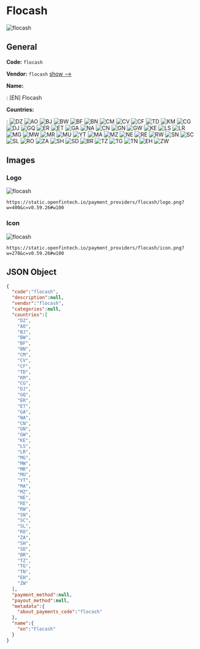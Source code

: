 
# Flocash 
![flocash](https://static.openfintech.io/payment_providers/flocash/logo.png?w=400&c=v0.59.26#w100)  

## General 
 
**Code:** `flocash` 
 
**Vendor:** `flocash` [show -->](/vendors/flocash/) 
 
**Name:** 
 
:	[EN] Flocash 
 
 
**Countries:** 
 
:	![DZ](https://cdnjs.cloudflare.com/ajax/libs/flag-icon-css/3.3.0/flags/4x3/dz.svg#w24) 	![AO](https://cdnjs.cloudflare.com/ajax/libs/flag-icon-css/3.3.0/flags/4x3/ao.svg#w24) 	![BJ](https://cdnjs.cloudflare.com/ajax/libs/flag-icon-css/3.3.0/flags/4x3/bj.svg#w24) 	![BW](https://cdnjs.cloudflare.com/ajax/libs/flag-icon-css/3.3.0/flags/4x3/bw.svg#w24) 	![BF](https://cdnjs.cloudflare.com/ajax/libs/flag-icon-css/3.3.0/flags/4x3/bf.svg#w24) 	![BN](https://cdnjs.cloudflare.com/ajax/libs/flag-icon-css/3.3.0/flags/4x3/bn.svg#w24) 	![CM](https://cdnjs.cloudflare.com/ajax/libs/flag-icon-css/3.3.0/flags/4x3/cm.svg#w24) 	![CV](https://cdnjs.cloudflare.com/ajax/libs/flag-icon-css/3.3.0/flags/4x3/cv.svg#w24) 	![CF](https://cdnjs.cloudflare.com/ajax/libs/flag-icon-css/3.3.0/flags/4x3/cf.svg#w24) 	![TD](https://cdnjs.cloudflare.com/ajax/libs/flag-icon-css/3.3.0/flags/4x3/td.svg#w24) 	![KM](https://cdnjs.cloudflare.com/ajax/libs/flag-icon-css/3.3.0/flags/4x3/km.svg#w24) 	![CG](https://cdnjs.cloudflare.com/ajax/libs/flag-icon-css/3.3.0/flags/4x3/cg.svg#w24) 	![DJ](https://cdnjs.cloudflare.com/ajax/libs/flag-icon-css/3.3.0/flags/4x3/dj.svg#w24) 	![GQ](https://cdnjs.cloudflare.com/ajax/libs/flag-icon-css/3.3.0/flags/4x3/gq.svg#w24) 	![ER](https://cdnjs.cloudflare.com/ajax/libs/flag-icon-css/3.3.0/flags/4x3/er.svg#w24) 	![ET](https://cdnjs.cloudflare.com/ajax/libs/flag-icon-css/3.3.0/flags/4x3/et.svg#w24) 	![GA](https://cdnjs.cloudflare.com/ajax/libs/flag-icon-css/3.3.0/flags/4x3/ga.svg#w24) 	![NA](https://cdnjs.cloudflare.com/ajax/libs/flag-icon-css/3.3.0/flags/4x3/na.svg#w24) 	![CN](https://cdnjs.cloudflare.com/ajax/libs/flag-icon-css/3.3.0/flags/4x3/cn.svg#w24) 	![GN](https://cdnjs.cloudflare.com/ajax/libs/flag-icon-css/3.3.0/flags/4x3/gn.svg#w24) 	![GW](https://cdnjs.cloudflare.com/ajax/libs/flag-icon-css/3.3.0/flags/4x3/gw.svg#w24) 	![KE](https://cdnjs.cloudflare.com/ajax/libs/flag-icon-css/3.3.0/flags/4x3/ke.svg#w24) 	![LS](https://cdnjs.cloudflare.com/ajax/libs/flag-icon-css/3.3.0/flags/4x3/ls.svg#w24) 	![LR](https://cdnjs.cloudflare.com/ajax/libs/flag-icon-css/3.3.0/flags/4x3/lr.svg#w24) 	![MG](https://cdnjs.cloudflare.com/ajax/libs/flag-icon-css/3.3.0/flags/4x3/mg.svg#w24) 	![MW](https://cdnjs.cloudflare.com/ajax/libs/flag-icon-css/3.3.0/flags/4x3/mw.svg#w24) 	![MR](https://cdnjs.cloudflare.com/ajax/libs/flag-icon-css/3.3.0/flags/4x3/mr.svg#w24) 	![MU](https://cdnjs.cloudflare.com/ajax/libs/flag-icon-css/3.3.0/flags/4x3/mu.svg#w24) 	![YT](https://cdnjs.cloudflare.com/ajax/libs/flag-icon-css/3.3.0/flags/4x3/yt.svg#w24) 	![MA](https://cdnjs.cloudflare.com/ajax/libs/flag-icon-css/3.3.0/flags/4x3/ma.svg#w24) 	![MZ](https://cdnjs.cloudflare.com/ajax/libs/flag-icon-css/3.3.0/flags/4x3/mz.svg#w24) 	![NE](https://cdnjs.cloudflare.com/ajax/libs/flag-icon-css/3.3.0/flags/4x3/ne.svg#w24) 	![RE](https://cdnjs.cloudflare.com/ajax/libs/flag-icon-css/3.3.0/flags/4x3/re.svg#w24) 	![RW](https://cdnjs.cloudflare.com/ajax/libs/flag-icon-css/3.3.0/flags/4x3/rw.svg#w24) 	![SN](https://cdnjs.cloudflare.com/ajax/libs/flag-icon-css/3.3.0/flags/4x3/sn.svg#w24) 	![SC](https://cdnjs.cloudflare.com/ajax/libs/flag-icon-css/3.3.0/flags/4x3/sc.svg#w24) 	![SL](https://cdnjs.cloudflare.com/ajax/libs/flag-icon-css/3.3.0/flags/4x3/sl.svg#w24) 	![RO](https://cdnjs.cloudflare.com/ajax/libs/flag-icon-css/3.3.0/flags/4x3/ro.svg#w24) 	![ZA](https://cdnjs.cloudflare.com/ajax/libs/flag-icon-css/3.3.0/flags/4x3/za.svg#w24) 	![SH](https://cdnjs.cloudflare.com/ajax/libs/flag-icon-css/3.3.0/flags/4x3/sh.svg#w24) 	![SD](https://cdnjs.cloudflare.com/ajax/libs/flag-icon-css/3.3.0/flags/4x3/sd.svg#w24) 	![BR](https://cdnjs.cloudflare.com/ajax/libs/flag-icon-css/3.3.0/flags/4x3/br.svg#w24) 	![TZ](https://cdnjs.cloudflare.com/ajax/libs/flag-icon-css/3.3.0/flags/4x3/tz.svg#w24) 	![TG](https://cdnjs.cloudflare.com/ajax/libs/flag-icon-css/3.3.0/flags/4x3/tg.svg#w24) 	![TN](https://cdnjs.cloudflare.com/ajax/libs/flag-icon-css/3.3.0/flags/4x3/tn.svg#w24) 	![EH](https://cdnjs.cloudflare.com/ajax/libs/flag-icon-css/3.3.0/flags/4x3/eh.svg#w24) 	![ZW](https://cdnjs.cloudflare.com/ajax/libs/flag-icon-css/3.3.0/flags/4x3/zw.svg#w24)  

## Images 

### Logo 
 
![flocash](https://static.openfintech.io/payment_providers/flocash/logo.png?w=400&c=v0.59.26#w100)  

```
https://static.openfintech.io/payment_providers/flocash/logo.png?w=400&c=v0.59.26#w100
```  

### Icon 
 
![flocash](https://static.openfintech.io/payment_providers/flocash/icon.png?w=278&c=v0.59.26#w100)  

```
https://static.openfintech.io/payment_providers/flocash/icon.png?w=278&c=v0.59.26#w100
```  

## JSON Object 

```json
{
  "code":"flocash",
  "description":null,
  "vendor":"flocash",
  "categories":null,
  "countries":[
    "DZ",
    "AO",
    "BJ",
    "BW",
    "BF",
    "BN",
    "CM",
    "CV",
    "CF",
    "TD",
    "KM",
    "CG",
    "DJ",
    "GQ",
    "ER",
    "ET",
    "GA",
    "NA",
    "CN",
    "GN",
    "GW",
    "KE",
    "LS",
    "LR",
    "MG",
    "MW",
    "MR",
    "MU",
    "YT",
    "MA",
    "MZ",
    "NE",
    "RE",
    "RW",
    "SN",
    "SC",
    "SL",
    "RO",
    "ZA",
    "SH",
    "SD",
    "BR",
    "TZ",
    "TG",
    "TN",
    "EH",
    "ZW"
  ],
  "payment_method":null,
  "payout_method":null,
  "metadata":{
    "about_payments_code":"flocash"
  },
  "name":{
    "en":"Flocash"
  }
}
```  
